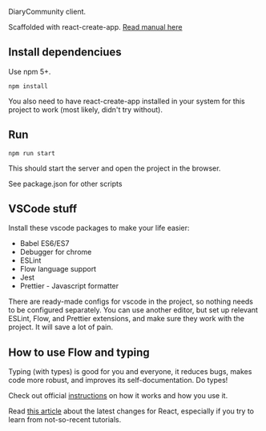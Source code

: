 DiaryCommunity client. 

Scaffolded with react-create-app.
[Read manual here](https://github.com/facebookincubator/create-react-app/blob/master/packages/react-scripts/template/README.md#syntax-highlighting-in-the-editor)

## Install dependenciues
Use npm 5+.

`npm install`

You also need to have react-create-app installed in your system for this project to work (most likely, didn't try without). 

## Run
`npm run start`

This should start the server and open the project in the browser.

See package.json for other scripts

## VSCode stuff
Install these vscode packages to make your life easier:
- Babel ES6/ES7
- Debugger for chrome
- ESLint
- Flow language support
- Jest
- Prettier - Javascript formatter

There are ready-made configs for vscode in the project, so nothing needs to be configured separately.
You can use another editor, but set up relevant ESLint, Flow, and Prettier extensions, and make sure they work with the project. It will save a lot of pain. 

## How to use Flow and typing
Typing (with types) is good for you and everyone, it reduces bugs, makes code more robust, and improves its self-documentation. Do types!

Check out official [instructions](https://flow.org/en/docs/react/components/) on how it works and how you use it. 

Read [this article](https://medium.com/flow-type/even-better-support-for-react-in-flow-25b0a3485627) about the latest changes for React, especially if you try to learn from not-so-recent tutorials.
 